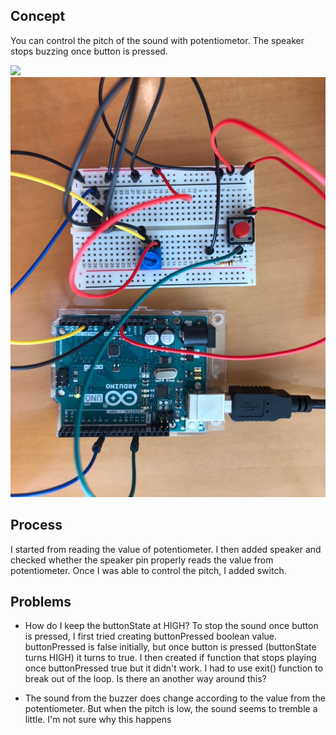 ## Concept
You can control the pitch of the sound with potentiometor. 
The speaker stops buzzing once button is pressed.

![](schematic.jpg)
![](circuitphoto.jpg)


## Process
I started from reading the value of potentiometer. I then added speaker and checked whether the speaker pin
properly reads the value from potentiometer. Once I was able to control the pitch, I added switch.


## Problems 
- How do I keep the buttonState at HIGH? 
  To stop the sound once button is pressed, I first tried creating buttonPressed boolean value. 
  buttonPressed is false initially, but once button is pressed (buttonState turns HIGH) it turns to true.
  I then created if function that stops playing once buttonPressed true but it didn't work.
  I had to use exit() function to break out of the loop. Is there an another way around this?
  
- The sound from the buzzer does change according to the value from the potentiometer. 
  But when the pitch is low, the sound seems to tremble a little. I'm not sure why this happens

